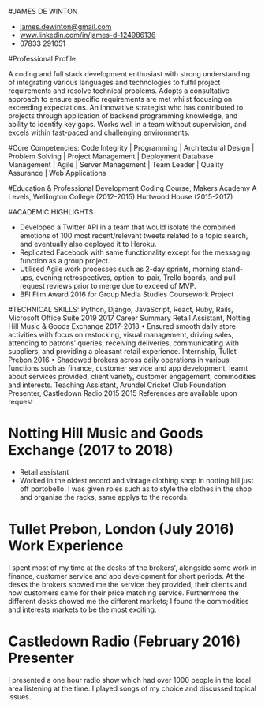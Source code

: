 #JAMES DE WINTON	 
- james.dewinton@gmail.com
- www.linkedin.com/in/james-d-124986136	 
- 07833 291051	 


#Professional Profile

A coding and full stack development enthusiast with strong understanding of integrating various languages and technologies to fulfil project requirements and resolve technical problems. Adopts a consultative approach to ensure specific requirements are met whilst focusing on exceeding expectations. An innovative strategist who has contributed to projects through application of backend programming knowledge, and ability to identify key gaps. Works well in a team without supervision, and excels within fast-paced and challenging environments. 

#Core Competencies:
Code Integrity | Programming | Architectural Design | Problem Solving | Project Management | Deployment
Database Management | Agile | Server Management | Team Leader | Quality Assurance | Web Applications

#Education & Professional Development
 	Coding Course, Makers Academy
 	A Levels, Wellington College (2012-2015) Hurtwood House (2015-2017)

#ACADEMIC HIGHLIGHTS

- Developed a Twitter API in a team that would isolate the combined emotions of 100 most recent/relevant tweets related to a topic search, and eventually also deployed it to Heroku.
- Replicated Facebook with same functionality except for the messaging function as a group project.
- Utilised Agile work processes such as 2-day sprints, morning stand-ups, evening retrospectives, option-to-pair, Trello 	boards, and pull request reviews prior to merge due to exceed of MVP.
- BFI Film Award 2016 for Group Media Studies Coursework Project

#TECHNICAL SKILLS: Python, Django, JavaScript, React, Ruby, Rails, Microsoft Office Suite	2019
2017
Career Summary
 	Retail Assistant, Notting Hill Music & Goods Exchange	2017-2018
•	Ensured smooth daily store activities with focus on restocking, visual management, driving sales, attending to patrons’ queries, receiving deliveries, communicating with suppliers, and providing a pleasant retail experience.
 	Internship, Tullet Prebon	2016
•	Shadowed brokers across daily operations in various functions such as finance, customer service and app development, learnt about services provided, client variety, customer engagement, commodities and interests.
 	 Teaching Assistant, Arundel Cricket Club Foundation
 	 Presenter, Castledown Radio
	2015
2015
References are available upon request


# Notting Hill Music and Goods Exchange (2017 to 2018)    
- Retail assistant
- Worked in the oldest record and vintage clothing shop in notting hill just off portobello. I was given roles such as to style the clothes in the shop and organise the racks, same applys to the records.

# Tullet Prebon, London (July 2016) Work Experience
I spent most of my time at the desks of the brokers', alongside some work in finance, customer service and app development for short periods. At the desks the brokers showed me the service they provided, their clients and how customers came for their price matching service. Furthermore the different desks showed me the different markets; I found the commodities and interests markets to be the most exciting.

# Castledown Radio (February 2016) Presenter
I presented a one hour radio show which had over 1000 people in the local area listening at the time. I played songs of my choice and discussed topical issues.

